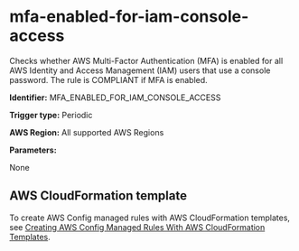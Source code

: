 # mfa\-enabled\-for\-iam\-console\-access<a name="mfa-enabled-for-iam-console-access"></a>

Checks whether AWS Multi\-Factor Authentication \(MFA\) is enabled for all AWS Identity and Access Management \(IAM\) users that use a console password\. The rule is COMPLIANT if MFA is enabled\.

**Identifier:** MFA\_ENABLED\_FOR\_IAM\_CONSOLE\_ACCESS

**Trigger type:** Periodic

**AWS Region:** All supported AWS Regions

**Parameters:**

 None  

## AWS CloudFormation template<a name="w24aac11c29c17d233c15"></a>

To create AWS Config managed rules with AWS CloudFormation templates, see [Creating AWS Config Managed Rules With AWS CloudFormation Templates](aws-config-managed-rules-cloudformation-templates.md)\.